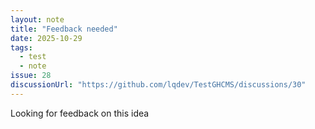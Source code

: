 ```yaml
---
layout: note
title: "Feedback needed"
date: 2025-10-29
tags:
  - test
  - note
issue: 28
discussionUrl: "https://github.com/lqdev/TestGHCMS/discussions/30"
---
```


Looking for feedback on this idea
